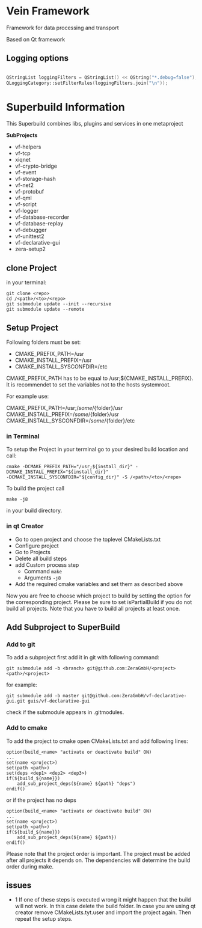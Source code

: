 # Vein Framework
Framework for data processing and transport

Based on Qt framework

## Logging options
```C++

QStringList loggingFilters = QStringList() << QString("*.debug=false"); // ... << QString("*.warning=false") ...
QLoggingCategory::setFilterRules(loggingFilters.join("\n"));

```

# Superbuild Information

This Superbuild combines libs, plugins and services in one metaproject

**SubProjects**

* vf-helpers
* vf-tcp
* xiqnet
* vf-crypto-bridge
* vf-event
* vf-storage-hash
* vf-net2
* vf-protobuf
* vf-qml
* vf-script
* vf-logger
* vf-database-recorder
* vf-database-replay
* vf-debugger
* vf-unittest2
* vf-declarative-gui
* zera-setup2



## clone Project

in your terminal:

```
git clone <repo> 
cd /<path>/<to>/<repo>
git submodule update --init --recursive
git submodule update --remote
```


## Setup Project
Following folders must be set:

* CMAKE_PREFIX_PATH=/usr
* CMAKE_INSTALL_PREFIX=/usr
* CMAKE_INSTALL_SYSCONFDIR=/etc

CMAKE_PREFIX_PATH has to be equal to /usr;${CMAKE_INSTALL_PREFIX}.
It is recommendet to set the variables not to the hosts systemroot.

For example use:

CMAKE_PREFIX_PATH=/usr;/${some}/${folder}/usr
CMAKE_INSTALL_PREFIX=/${some}/${folder}/usr
CMAKE_INSTALL_SYSCONFDIR=/${some}/${folder}/etc

### in Terminal 

To setup the Project in your terminal go to your desired build location and call:

```
cmake -DCMAKE_PREFIX_PATH="/usr;${install_dir}" -DCMAKE_INSTALL_PREFIX="${install_dir}"  
-DCMAKE_INSTALL_SYSCONFDIR="${config_dir}" -S /<path>/<to>/<repo> 
```

To build the project call 

```
make -j8
```
in your build directory.


### in qt Creator

* Go to open project and choose the toplevel CMakeLists.txt
* Configure project
* Go to Projects
* Delete all build steps 
* add Custom process step 
  * Command `make`
  * Arguments `-j8`
* Add the required cmake variables and set them as described above

Now you are free to choose which project to build by setting the option for the corresponding project.
Please be sure to set isPartialBuild if you do not build all projects. Note that you have to build all projects 
at least once.

## Add Subproject to SuperBuild

### Add to git 
To add a subproject first add it in git with following command:

```
git submodule add -b <branch> git@github.com:ZeraGmbH/<project> <path>/<project>
```

for example:


```
git submodule add -b master git@github.com:ZeraGmbH/vf-declarative-gui.git guis/vf-declarative-gui
```

check if the submodule appears in .gitmodules.


### Add to cmake


To add the project to cmake open CMakeLists.txt and add following lines:

```
option(build_<name> "activate or deactivate build" ON)
...
set(name <project>)
set(path <path>)
set(deps <dep1> <dep2> <dep3>)
if(${build_${name}})
    add_sub_project_deps(${name} ${path} "deps")
endif()
```

or if the project has no deps

```
option(build_<name> "activate or deactivate build" ON)
...
set(name <project>)
set(path <path>)
if(${build_${name}})
    add_sub_project_deps(${name} ${path})
endif()
```

Please note that the project order is important. The project must be added after all projects it depends on. 
The dependencies will determine the build order during make. 

## issues

* 1 
If one of these steps is executed wrong it might happen that the build will not work. 
In this case delete the build folder. In case you are using qt creator remove CMakeLists.tyt.user and import the project again. 
Then repeat the setup steps.




